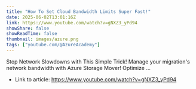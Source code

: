 ```yaml
---
title: "How To Set Cloud Bandwidth Limits Super Fast!"
date: 2025-06-02T13:01:16Z
link: https://www.youtube.com/watch?v=gNXZ3_yPd94
showShare: false
showReadTime: false
thumbnail: images/azure.png
tags: ["youtube.com/@AzureAcademy"]
---
```

Stop Network Slowdowns with This Simple Trick! Manage your migration's network bandwidth with Azure Storage Mover! Optimize ...

- Link to article: https://www.youtube.com/watch?v=gNXZ3_yPd94